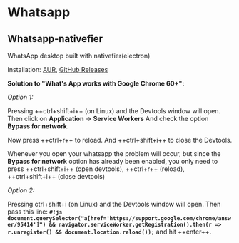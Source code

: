 # Whatsapp

## Whatsapp-nativefier

WhatsApp desktop built with nativefier(electron)

Installation: [AUR](https://aur.archlinux.org/packages/whatsapp-nativefier), [GitHub Releases](https://github.com/frealgagu/archlinux.whatsapp-nativefier/releases/)

**Solution to "What's App works with Google Chrome 60+":**

*Option 1:*

Pressing ++ctrl+shift+i++ (on Linux) and the Devtools window will open. Then click on **Application** -> **Service Workers** And check the option **Bypass for network**.

Now press ++ctrl+r++ to reload. And ++ctrl+shift+i++ to close the Devtools.

Whenever you open your whatsapp the problem will occur, but since the **Bypass for network** option has already been enabled, you only need to press ++ctrl+shift+i++ (open devtools), ++ctrl+r++ (reload), ++ctrl+shift+i++ (close devtools)

*Option 2:*

Pressing ctrl+shift+i (on Linux) and the Devtools window will open. Then pass this line: **`#!js document.querySelector("a[href='https://support.google.com/chrome/answer/95414']") && navigator.serviceWorker.getRegistration().then(r => r.unregister() && document.location.reload());`** and hit ++enter++.
